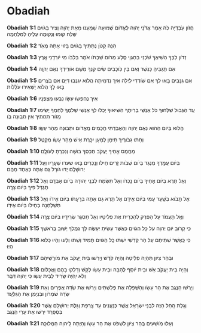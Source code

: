 # Obadiah

**Obadiah 1:1**   חֲזֹון עֹֽבַדְיָה כֹּֽה אָמַר אֲדֹנָי יְהוִה לֶאֱדֹום שְׁמוּעָה שָׁמַעְנוּ מֵאֵת יְהוָה וְצִיר בַּגֹּויִם שֻׁלָּח קוּמוּ וְנָקוּמָה עָלֶיהָ לַמִּלְחָמָֽה

**Obadiah 1:2**   הִנֵּה קָטֹן נְתַתִּיךָ בַּגֹּויִם בָּזוּי אַתָּה מְאֹֽד

**Obadiah 1:3**   זְדֹון לִבְּךָ הִשִּׁיאֶךָ שֹׁכְנִי בְחַגְוֵי סֶּלַע מְרֹום שִׁבְתֹּו אֹמֵר בְּלִבֹּו מִי יֹורִדֵנִי אָֽרֶץ

**Obadiah 1:4**   אִם תַּגְבִּיהַּ כַּנֶּשֶׁר וְאִם בֵּין כֹּֽוכָבִים שִׂים קִנֶּךָ מִשָּׁם אֹורִֽידְךָ נְאֻם יְהוָֽה

**Obadiah 1:5**   אִם גַּנָּבִים בָּאֽוּ לְךָ אִם שֹׁודְדֵי לַיְלָה אֵיךְ נִדְמֵיתָה הֲלֹוא יִגְנְבוּ דַּיָּם אִם בֹּֽצְרִים בָּאוּ לָךְ הֲלֹוא יַשְׁאִירוּ עֹלֵלֹֽות

**Obadiah 1:6**   אֵיךְ נֶחְפְּשׂוּ עֵשָׂו נִבְעוּ מַצְפֻּנָֽיו

**Obadiah 1:7**   עַֽד הַגְּבוּל שִׁלְּחוּךָ כֹּל אַנְשֵׁי בְרִיתֶךָ הִשִּׁיאוּךָ יָכְלוּ לְךָ אַנְשֵׁי שְׁלֹמֶךָ לַחְמְךָ יָשִׂימוּ מָזֹור תַּחְתֶּיךָ אֵין תְּבוּנָה בֹּֽו

**Obadiah 1:8**   הֲלֹוא בַּיֹּום הַהוּא נְאֻם יְהוָה וְהַאֲבַדְתִּי חֲכָמִים מֵֽאֱדֹום וּתְבוּנָה מֵהַר עֵשָֽׂו

**Obadiah 1:9**   וְחַתּוּ גִבֹּורֶיךָ תֵּימָן לְמַעַן יִכָּֽרֶת אִישׁ מֵהַר עֵשָׂו מִקָּֽטֶל

**Obadiah 1:10**   מֵחֲמַס אָחִיךָ יַעֲקֹב תְּכַסְּךָ בוּשָׁה וְנִכְרַתָּ לְעֹולָֽם

**Obadiah 1:11**   בְּיֹום עֲמָֽדְךָ מִנֶּגֶד בְּיֹום שְׁבֹות זָרִים חֵילֹו וְנָכְרִים בָּאוּ שערו שְׁעָרָיו וְעַל יְרוּשָׁלִַם יַדּוּ גֹורָל גַּם אַתָּה כְּאַחַד מֵהֶֽם

**Obadiah 1:12**   וְאַל תֵּרֶא בְיֹום אָחִיךָ בְּיֹום נָכְרֹו וְאַל תִּשְׂמַח לִבְנֵֽי יְהוּדָה בְּיֹום אָבְדָם וְאַל תַּגְדֵּל פִּיךָ בְּיֹום צָרָֽה

**Obadiah 1:13**   אַל תָּבֹוא בְשַֽׁעַר עַמִּי בְּיֹום אֵידָם אַל תֵּרֶא גַם אַתָּה בְּרָעָתֹו בְּיֹום אֵידֹו וְאַל תִּשְׁלַחְנָה בְחֵילֹו בְּיֹום אֵידֹֽו

**Obadiah 1:14**   וְאַֽל תַּעֲמֹד עַל הַפֶּרֶק לְהַכְרִית אֶת פְּלִיטָיו וְאַל תַּסְגֵּר שְׂרִידָיו בְּיֹום צָרָֽה

**Obadiah 1:15**   כִּֽי קָרֹוב יֹום יְהוָה עַל כָּל הַגֹּויִם כַּאֲשֶׁר עָשִׂיתָ יֵעָשֶׂה לָּךְ גְּמֻלְךָ יָשׁוּב בְּרֹאשֶֽׁךָ

**Obadiah 1:16**   כִּי כַּֽאֲשֶׁר שְׁתִיתֶם עַל הַר קָדְשִׁי יִשְׁתּוּ כָֽל הַגֹּויִם תָּמִיד וְשָׁתוּ וְלָעוּ וְהָיוּ כְּלֹוא הָיֽוּ

**Obadiah 1:17**   וּבְהַר צִיֹּון תִּהְיֶה פְלֵיטָה וְהָיָה קֹדֶשׁ וְיָֽרְשׁוּ בֵּית יַֽעֲקֹב אֵת מֹורָֽשֵׁיהֶם

**Obadiah 1:18**   וְהָיָה בֵית יַעֲקֹב אֵשׁ וּבֵית יֹוסֵף לֶהָבָה וּבֵית עֵשָׂו לְקַשׁ וְדָלְקוּ בָהֶם וַאֲכָלוּם וְלֹֽא יִֽהְיֶה שָׂרִיד לְבֵית עֵשָׂו כִּי יְהוָה דִּבֵּֽר

**Obadiah 1:19**   וְיָרְשׁוּ הַנֶּגֶב אֶת הַר עֵשָׂו וְהַשְּׁפֵלָה אֶת פְּלִשְׁתִּים וְיָרְשׁוּ אֶת שְׂדֵה אֶפְרַיִם וְאֵת שְׂדֵה שֹׁמְרֹון וּבִנְיָמִן אֶת הַגִּלְעָֽד

**Obadiah 1:20**   וְגָלֻת הַֽחֵל הַזֶּה לִבְנֵי יִשְׂרָאֵל אֲשֶֽׁר כְּנַעֲנִים עַד צָרְפַת וְגָלֻת יְרוּשָׁלִַ͏ם אֲשֶׁר בִּסְפָרַד יִֽרְשׁוּ אֵת עָרֵי הַנֶּֽגֶב

**Obadiah 1:21**   וְעָלוּ מֹֽושִׁעִים בְּהַר צִיֹּון לִשְׁפֹּט אֶת הַר עֵשָׂו וְהָיְתָה לַֽיהוָה הַמְּלוּכָֽה
